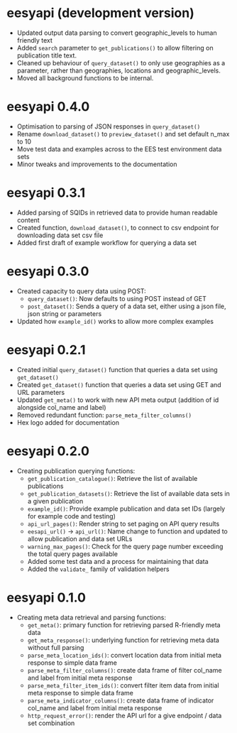 # eesyapi (development version)

* Updated output data parsing to convert geographic_levels to human friendly text
* Added `search` parameter to `get_publications()` to allow filtering on publication title text.
* Cleaned up behaviour of `query_dataset()` to only use geographies as a parameter, rather than 
geographies, locations and geographic_levels.
* Moved all background functions to be internal.

# eesyapi 0.4.0

* Optimisation to parsing of JSON responses in `query_dataset()`
* Rename `download_dataset()` to `preview_dataset()` and set default n_max to 10
* Move test data and examples across to the EES test environment data sets
* Minor tweaks and improvements to the documentation

# eesyapi 0.3.1

* Added parsing of SQIDs in retrieved data to provide human readable content
* Created function, `download_dataset()`, to connect to csv endpoint for downloading data set csv file
* Added first draft of example workflow for querying a data set

# eesyapi 0.3.0

* Created capacity to query data using POST:
  - `query_dataset()`: Now defaults to using POST instead of GET
  - `post_dataset()`: Sends a query of a data set, either using a json file, json string or 
  parameters
* Updated how `example_id()` works to allow more complex examples

# eesyapi 0.2.1

* Created initial `query_dataset()` function that queries a data set using `get_dataset()`
* Created `get_dataset()` function that queries a data set using GET and URL parameters
* Updated `get_meta()` to work with new API meta output (addition of id alongside col_name and 
label)
* Removed redundant function: `parse_meta_filter_columns()`
* Hex logo added for documentation

# eesyapi 0.2.0

* Creating publication querying functions:
  - `get_publication_catalogue()`: Retrieve the list of available publications
  - `get_publication_datasets()`: Retrieve the list of available data sets in a given publication
  - `example_id()`: Provide example publication and data set IDs (largely for example code and testing)
  - `api_url_pages()`: Render string to set paging on API query results
  - `eesapi_url()` -> `api_url()`: Name change to function and updated to allow publication and data set URLs
  - `warning_max_pages()`: Check for the query page number exceeding the total query pages available
  - Added some test data and a process for maintaining that data
  - Added the `validate_` family of validation helpers

# eesyapi 0.1.0

* Creating meta data retrieval and parsing functions:
  - `get_meta()`: primary function for retrieving parsed R-friendly meta data
  - `get_meta_response()`: underlying function for retrieving meta data without full parsing
  - `parse_meta_location_ids()`: convert location data from initial meta response to simple data frame
  - `parse_meta_filter_columns()`: create data frame of filter col_name and label from initial meta response
  - `parse_meta_filter_item_ids()`: convert filter item data from initial meta response to simple data frame
  - `parse_meta_indicator_columns()`: create data frame of indicator col_name and label from initial meta response
  - `http_request_error()`: render the API url for a give endpoint / data set combination
